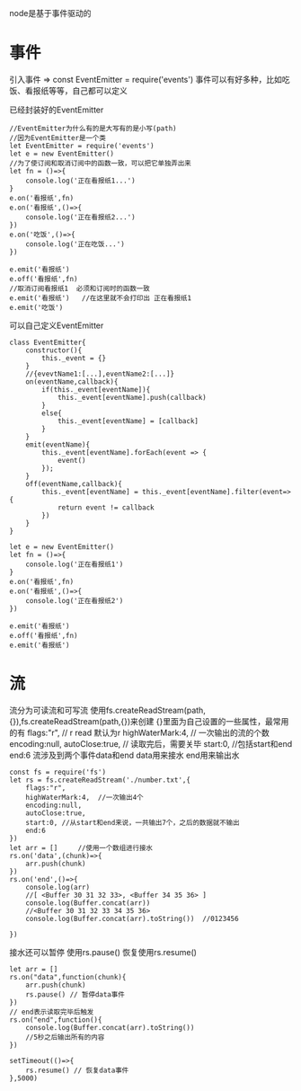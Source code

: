 node是基于事件驱动的
# 事件
引入事件 => const EventEmitter = require('events')
事件可以有好多种，比如吃饭、看报纸等等，自己都可以定义

已经封装好的EventEmitter

    //EventEmitter为什么有的是大写有的是小写(path)
    //因为EventEmitter是一个类
    let EventEmitter = require('events')
    let e = new EventEmitter()
    //为了使订阅和取消订阅中的函数一致，可以把它单独弄出来
    let fn = ()=>{
        console.log('正在看报纸1...')
    }
    e.on('看报纸',fn)
    e.on('看报纸',()=>{
        console.log('正在看报纸2...')
    })
    e.on('吃饭',()=>{
        console.log('正在吃饭...')
    })

    e.emit('看报纸')
    e.off('看报纸',fn)   
    //取消订阅看报纸1  必须和订阅时的函数一致
    e.emit('看报纸')   //在这里就不会打印出 正在看报纸1 
    e.emit('吃饭')
    
可以自己定义EventEmitter

    class EventEmitter{
        constructor(){
            this._event = {}
        }
        //{evevtName1:[...],eventName2:[...]}
        on(eventName,callback){
            if(this._event[eventName]){
                this._event[eventName].push(callback)
            }
            else{
                this._event[eventName] = [callback]
            }
        }
        emit(eventName){
            this._event[eventName].forEach(event => {
                event()
            });
        }
        off(eventName,callback){
            this._event[eventName] = this._event[eventName].filter(event=>{
                return event != callback
            })
        }
    }

    let e = new EventEmitter()
    let fn = ()=>{
        console.log('正在看报纸1')
    }
    e.on('看报纸',fn)
    e.on('看报纸',()=>{
        console.log('正在看报纸2')
    })

    e.emit('看报纸')
    e.off('看报纸',fn)
    e.emit('看报纸')
    
# 流
流分为可读流和可写流
使用fs.createReadStream(path,{}),fs.createReadStream(path,{})来创建 {}里面为自己设置的一些属性，最常用的有
    flags:"r", // r read 默认为r
    highWaterMark:4, // 一次输出的流的个数
    encoding:null,
    autoClose:true, // 读取完后，需要关毕
    start:0,   //包括start和end
    end:6
流涉及到两个事件data和end data用来接水 end用来输出水

    const fs = require('fs')
    let rs = fs.createReadStream('./number.txt',{
        flags:"r",
        highWaterMark:4,  //一次输出4个
        encoding:null,
        autoClose:true,
        start:0, //从start和end来说，一共输出7个，之后的数据就不输出
        end:6
    })
    let arr = []     //使用一个数组进行接水
    rs.on('data',(chunk)=>{
        arr.push(chunk)
    })
    rs.on('end',()=>{
        console.log(arr)  
        //[ <Buffer 30 31 32 33>, <Buffer 34 35 36> ]
        console.log(Buffer.concat(arr))   
        //<Buffer 30 31 32 33 34 35 36>
        console.log(Buffer.concat(arr).toString())  //0123456
    
    })
接水还可以暂停 使用rs.pause()  恢复使用rs.resume()

    let arr = [] 
    rs.on("data",function(chunk){
        arr.push(chunk)
        rs.pause() // 暂停data事件
    })
    // end表示读取完毕后触发
    rs.on("end",function(){ 
        console.log(Buffer.concat(arr).toString()) 
        //5秒之后输出所有的内容
    })

    setTimeout(()=>{
        rs.resume() // 恢复data事件
    },5000)
